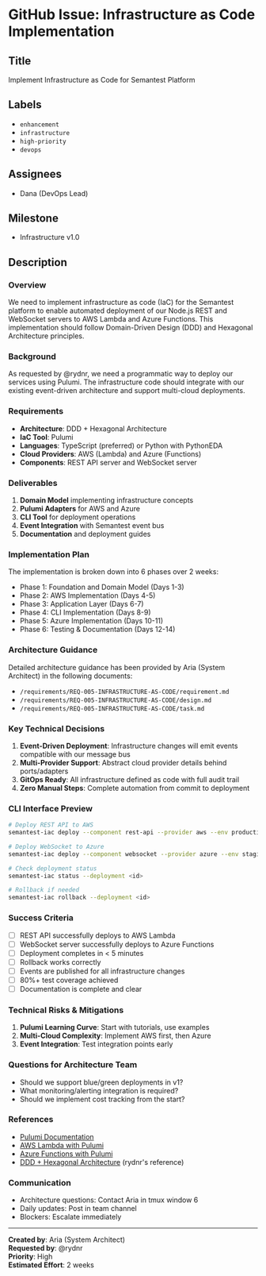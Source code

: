 # GitHub Issue: Infrastructure as Code Implementation

## Title
Implement Infrastructure as Code for Semantest Platform

## Labels
- `enhancement`
- `infrastructure`
- `high-priority`
- `devops`

## Assignees
- Dana (DevOps Lead)

## Milestone
- Infrastructure v1.0

## Description

### Overview
We need to implement infrastructure as code (IaC) for the Semantest platform to enable automated deployment of our Node.js REST and WebSocket servers to AWS Lambda and Azure Functions. This implementation should follow Domain-Driven Design (DDD) and Hexagonal Architecture principles.

### Background
As requested by @rydnr, we need a programmatic way to deploy our services using Pulumi. The infrastructure code should integrate with our existing event-driven architecture and support multi-cloud deployments.

### Requirements
- **Architecture**: DDD + Hexagonal Architecture
- **IaC Tool**: Pulumi
- **Languages**: TypeScript (preferred) or Python with PythonEDA
- **Cloud Providers**: AWS (Lambda) and Azure (Functions)
- **Components**: REST API server and WebSocket server

### Deliverables
1. **Domain Model** implementing infrastructure concepts
2. **Pulumi Adapters** for AWS and Azure
3. **CLI Tool** for deployment operations
4. **Event Integration** with Semantest event bus
5. **Documentation** and deployment guides

### Implementation Plan
The implementation is broken down into 6 phases over 2 weeks:
- Phase 1: Foundation and Domain Model (Days 1-3)
- Phase 2: AWS Implementation (Days 4-5)
- Phase 3: Application Layer (Days 6-7)
- Phase 4: CLI Implementation (Days 8-9)
- Phase 5: Azure Implementation (Days 10-11)
- Phase 6: Testing & Documentation (Days 12-14)

### Architecture Guidance
Detailed architecture guidance has been provided by Aria (System Architect) in the following documents:
- `/requirements/REQ-005-INFRASTRUCTURE-AS-CODE/requirement.md`
- `/requirements/REQ-005-INFRASTRUCTURE-AS-CODE/design.md`
- `/requirements/REQ-005-INFRASTRUCTURE-AS-CODE/task.md`

### Key Technical Decisions
1. **Event-Driven Deployment**: Infrastructure changes will emit events compatible with our message bus
2. **Multi-Provider Support**: Abstract cloud provider details behind ports/adapters
3. **GitOps Ready**: All infrastructure defined as code with full audit trail
4. **Zero Manual Steps**: Complete automation from commit to deployment

### CLI Interface Preview
```bash
# Deploy REST API to AWS
semantest-iac deploy --component rest-api --provider aws --env production

# Deploy WebSocket to Azure
semantest-iac deploy --component websocket --provider azure --env staging

# Check deployment status
semantest-iac status --deployment <id>

# Rollback if needed
semantest-iac rollback --deployment <id>
```

### Success Criteria
- [ ] REST API successfully deploys to AWS Lambda
- [ ] WebSocket server successfully deploys to Azure Functions
- [ ] Deployment completes in < 5 minutes
- [ ] Rollback works correctly
- [ ] Events are published for all infrastructure changes
- [ ] 80%+ test coverage achieved
- [ ] Documentation is complete and clear

### Technical Risks & Mitigations
1. **Pulumi Learning Curve**: Start with tutorials, use examples
2. **Multi-Cloud Complexity**: Implement AWS first, then Azure
3. **Event Integration**: Test integration points early

### Questions for Architecture Team
- Should we support blue/green deployments in v1?
- What monitoring/alerting integration is required?
- Should we implement cost tracking from the start?

### References
- [Pulumi Documentation](https://www.pulumi.com/docs/)
- [AWS Lambda with Pulumi](https://www.pulumi.com/docs/guides/crosswalk/aws/lambda/)
- [Azure Functions with Pulumi](https://www.pulumi.com/docs/guides/crosswalk/azure/serverless/)
- [DDD + Hexagonal Architecture](https://github.com/acmsl/licdata-iac-infrastructure) (rydnr's reference)

### Communication
- Architecture questions: Contact Aria in tmux window 6
- Daily updates: Post in team channel
- Blockers: Escalate immediately

---

**Created by**: Aria (System Architect)  
**Requested by**: @rydnr  
**Priority**: High  
**Estimated Effort**: 2 weeks